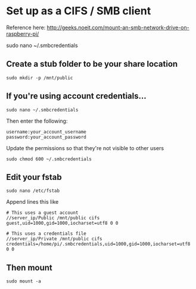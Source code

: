 # Set up as a CIFS / SMB client
Reference here: http://geeks.noeit.com/mount-an-smb-network-drive-on-raspberry-pi/

sudo nano ~/.smbcredentials

## Create a stub folder to be your share location
```
sudo mkdir -p /mnt/public
```
## If you're using account credentials...
```
sudo nano ~/.smbcredentials
```
Then enter the following:
```
username:your_account_username
password:your_account_password
```
Update the permissions so that they're not visible to other users
```
sudo chmod 600 ~/.smbcredentials
```
## Edit your fstab
```
sudo nano /etc/fstab
```
Append lines this like
```
# This uses a guest account
//server_ip/Public /mnt/public cifs guest,uid=1000,gid=1000,iocharset=utf8 0 0

# This uses a credentials file
//server_ip/Private /mnt/public cifs credentials=/home/pi/.smbcredentials,uid=1000,gid=1000,iocharset=utf8 0 0
```
## Then mount
```
sudo mount -a
```
